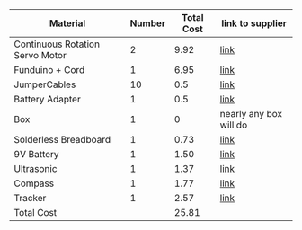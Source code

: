 |Material|Number| Total Cost| link to supplier|
| --- | --- | --- | --- |
|Continuous Rotation Servo Motor| 2| 9.92|[link](http://www.aliexpress.com/item/Freeship-5x-360-degree-Continuous-Rotation-Servos-DC-Gear-Motor-Smart-Car-Robot-4kg-cm-DC/725050285.html)
|Funduino + Cord| 1| 6.95| [link](http://www.aliexpress.com/item/Freeshipping-UNO-R3-MEGA328P-ATMEGA16U2-for-Arduino-Compatible/1078446283.html)|
|JumperCables| 10| 0.5| [link](http://www.aliexpress.com/item/Male-to-Male-Solderless-Flexible-Breadboard-Jumper-Cables-Wires-130-pcs-for-Arduino/934629979.html)|
|Battery Adapter| 1| 0.5| [link](http://www.aliexpress.com/item/Fast-shipping-UNO-R3-9V-Battery-Connector-9V-battery-clip-for-arduino-10pcs-lot-in-stock/1097802048.html)|
|Box| 1| 0| nearly any box will do|
|Solderless Breadboard| 1| 0.73| [link](http://www.aliexpress.com/item/50pcs-Mini-Solderless-Prototype-Breadboard-170-Tie-points-for-Shield-free-shipping/1554785163.html)|
|9V Battery| 1| 1.50| [link](http://www.amazon.com/Duracell-Procell-Volt-Batteries-Pack/dp/B002UGVWA4/ref=sr_1_1?ie=UTF8&qid=1387393252&sr=8-1&keywords=9v)|
|Ultrasonic| 1| 1.37| [link](http://www.aliexpress.com/item/Free-shipping-HC-SR04-Ultrasonic-module-ultrasonic-ranging-modules-ranging-module-Ultrasonic-Sensors-FOR-arduino-Hot/610440655.html)|
|Compass| 1| 1.77| [link](http://www.aliexpress.com/item/GY-273-HMC5883L-module-electronic-compass-electronic-compass-axis-magnetic-sensor-module/1121456959.html)|
|Tracker| 1| 2.57| [link](http://www.aliexpress.com/item/Free-Shipping-10PCS-LOT-GY-521-MPU-6050-Module-mpu6050-module-3-Axis-analog-gyro-sensors/698205968.html)|
|Total Cost| | 25.81|
